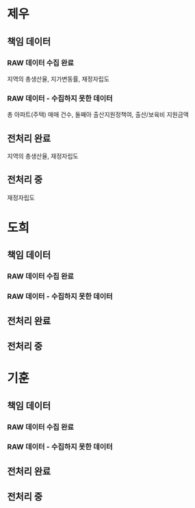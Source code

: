 # 제우

## 책임 데이터
### RAW 데이터 수집 완료
지역의 총생산율, 지가변동률, 재정자립도
### RAW 데이터 - 수집하지 못한 데이터
총 아파트(주택) 매매 건수, 둘째아 출산지원정책여, 출산/보육비 지원금액

## 전처리 완료
지역의 총생산율, 재정자립도
## 전처리 중
재정자립도

# 도희


## 책임 데이터
### RAW 데이터 수집 완료

### RAW 데이터 - 수집하지 못한 데이터


## 전처리 완료

## 전처리 중


# 기훈


## 책임 데이터
### RAW 데이터 수집 완료

### RAW 데이터 - 수집하지 못한 데이터


## 전처리 완료

## 전처리 중

